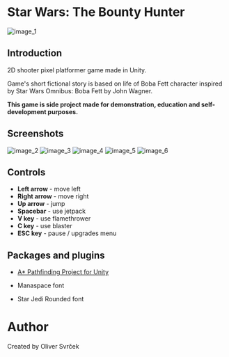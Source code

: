 
# Star Wars: The Bounty Hunter

![image_1](https://user-images.githubusercontent.com/75705745/193413877-4e0a1dcf-003b-4c2a-9291-899c0cdf0a7a.png)

## Introduction

2D shooter pixel platformer game made in Unity.

Game's short fictional story is based on life of Boba Fett character inspired by Star Wars Omnibus: Boba Fett by John Wagner.

**This game is side project made for demonstration, education and self-development purposes.**

## Screenshots

![image_2](https://github.com/oliver-svrcek/star-wars-the-bounty-hunter/assets/75705745/f0e65581-2261-4c70-957f-36e953ce2aae)
![image_3](https://github.com/oliver-svrcek/star-wars-the-bounty-hunter/assets/75705745/0985d075-9092-4f24-8a3b-6a97f41bb6b5)
![image_4](https://github.com/oliver-svrcek/star-wars-the-bounty-hunter/assets/75705745/7e2f688e-69d0-478d-801f-f450c96bee4a)
![image_5](https://github.com/oliver-svrcek/star-wars-the-bounty-hunter/assets/75705745/63151fbe-5b89-4a5d-9b4e-1b785ad4bfd8)
![image_6](https://github.com/oliver-svrcek/star-wars-the-bounty-hunter/assets/75705745/9fc2df89-a473-41f6-a5ea-a9d89381f10f)

## Controls

- **Left arrow** - move left
- **Right arrow** - move right
- **Up arrow** - jump
- **Spacebar** - use jetpack
- **V key** - use flamethrower
- **C key** - use blaster
- **ESC key** - pause / upgrades menu

## Packages and plugins

- [A* Pathfinding Project for Unity](https://arongranberg.com/astar/)

- Manaspace font
- Star Jedi Rounded font

# Author
Created by  Oliver Svrček
